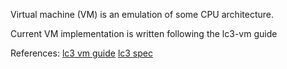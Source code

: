 Virtual machine (VM) is an emulation of some CPU architecture.

Current VM implementation is written following the lc3-vm guide


References:
[lc3 vm guide](https://www.jmeiners.com/lc3-vm/)
[lc3 spec](https://www.jmeiners.com/lc3-vm/supplies/lc3-isa.pdf)